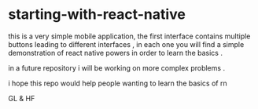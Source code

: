 # starting-with-react-native
 
this is a very simple mobile application, the first interface contains multiple buttons leading to different interfaces , in each one you will find a simple demonstration of react native powers in order to learn the basics .

in a future repository i will be working on more complex problems .

i hope this repo would help people wanting to learn the basics of rn

GL & HF
